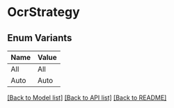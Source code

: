 # OcrStrategy

## Enum Variants

| Name | Value |
|---- | -----|
| All | All |
| Auto | Auto |


[[Back to Model list]](../README.md#documentation-for-models) [[Back to API list]](../README.md#documentation-for-api-endpoints) [[Back to README]](../README.md)


